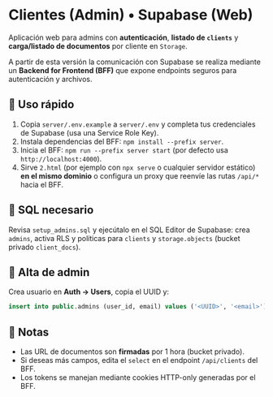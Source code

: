 # Clientes (Admin) • Supabase (Web)

Aplicación web para admins con **autenticación**, **listado de `clients`** y **carga/listado de documentos** por cliente en `Storage`.

A partir de esta versión la comunicación con Supabase se realiza mediante un **Backend for Frontend (BFF)** que expone endpoints seguros para autenticación y archivos.

## 🚀 Uso rápido
1. Copia `server/.env.example` a `server/.env` y completa tus credenciales de Supabase (usa una Service Role Key).
2. Instala dependencias del BFF: `npm install --prefix server`.
3. Inicia el BFF: `npm run --prefix server start` (por defecto usa `http://localhost:4000`).
4. Sirve `2.html` (por ejemplo con `npx serve` o cualquier servidor estático) **en el mismo dominio** o configura un proxy que reenvíe las rutas `/api/*` hacia el BFF.

## 🔐 SQL necesario
Revisa `setup_admins.sql` y ejecútalo en el SQL Editor de Supabase: crea `admins`, activa RLS y políticas para `clients` y `storage.objects` (bucket privado `client_docs`).

## 👤 Alta de admin
Crea usuario en **Auth → Users**, copia el UUID y:
```sql
insert into public.admins (user_id, email) values ('<UUID>', '<email>');
```

## 🔎 Notas
- Las URL de documentos son **firmadas** por 1 hora (bucket privado).
- Si deseas más campos, edita el `select` en el endpoint `/api/clients` del BFF.
- Los tokens se manejan mediante cookies HTTP-only generadas por el BFF.
